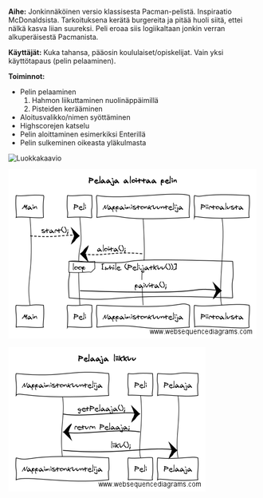 **Aihe:** Jonkinnäköinen versio klassisesta Pacman-pelistä. Inspiraatio McDonaldsista. Tarkoituksena kerätä burgereita ja pitää huoli siitä, ettei nälkä kasva liian suureksi. Peli eroaa siis logiikaltaan jonkin verran alkuperäisestä Pacmanista.

**Käyttäjät:** Kuka tahansa, pääosin koululaiset/opiskelijat. Vain yksi käyttötapaus (pelin pelaaminen).

**Toiminnot:** 
  * Pelin pelaaminen
      1. Hahmon liikuttaminen nuolinäppäimillä
      2. Pisteiden kerääminen
  * Aloitusvalikko/nimen syöttäminen
  * Highscorejen katselu
  * Pelin aloittaminen esimerkiksi Enterillä
  * Pelin sulkeminen oikeasta yläkulmasta





[id1]: https://github.com/jiial/mcman/blob/master/dokumentaatio/luokkakaavio.png
![Luokkakaavio][id1]








[id2]: https://github.com/jiial/mcman/blob/master/dokumentaatio/pelaajaaloittaapelin.png
![Sekvenssikaavio 1][id2]








[id3]: https://github.com/jiial/mcman/blob/master/dokumentaatio/pelaajaliikkuu.png
![Sekvenssikaavio 2][id3]

